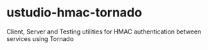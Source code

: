 # ustudio-hmac-tornado
Client, Server and Testing utilities for HMAC authentication between services using Tornado
